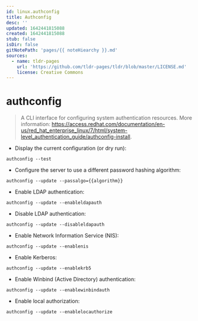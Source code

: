 ```yaml
---
id: linux.authconfig
title: Authconfig
desc: ''
updated: 1642441815088
created: 1642441815088
stub: false
isDir: false
gitNotePath: 'pages/{{ noteHiearchy }}.md'
sources:
  - name: tldr-pages
    url: 'https://github.com/tldr-pages/tldr/blob/master/LICENSE.md'
    license: Creative Commons
---
```

# authconfig

> A CLI interface for configuring system authentication resources.
> More information: <https://access.redhat.com/documentation/en-us/red_hat_enterprise_linux/7/html/system-level_authentication_guide/authconfig-install>.

- Display the current configuration (or dry run):

`authconfig --test`

- Configure the server to use a different password hashing algorithm:

`authconfig --update --passalgo={{algorithm}}`

- Enable LDAP authentication:

`authconfig --update --enableldapauth`

- Disable LDAP authentication:

`authconfig --update --disableldapauth`

- Enable Network Information Service (NIS):

`authconfig --update --enablenis`

- Enable Kerberos:

`authconfig --update --enablekrb5`

- Enable Winbind (Active Directory) authentication:

`authconfig --update --enablewinbindauth`

- Enable local authorization:

`authconfig --update --enablelocauthorize`

